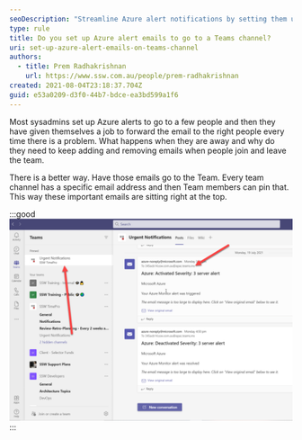 ```yaml
---
seoDescription: "Streamline Azure alert notifications by setting them up to go directly to a Teams channel, eliminating the need for manual forwarding and ensuring important emails are easily accessible."
type: rule
title: Do you set up Azure alert emails to go to a Teams channel?
uri: set-up-azure-alert-emails-on-teams-channel
authors:
  - title: Prem Radhakrishnan
    url: https://www.ssw.com.au/people/prem-radhakrishnan
created: 2021-08-04T23:18:37.704Z
guid: e53a0209-d3f0-44b7-bdce-ea3bd599a1f6
---
```

Most sysadmins set up Azure alerts to go to a few people and then they have given themselves a job to forward the email to the right people every time there is a problem. What happens when they are away and why do they need to keep adding and removing emails when people join and leave the team.

<!--endintro-->

There is a better way. Have those emails go to the Team. Every team channel has a specific email address and then Team members can pin that. This way these important emails are sitting right at the top.

:::good
![Figure: Good example – Set Azure alert emails to go to a Team and not to specific people](azure-alert-emails-teams-channel.png)
:::
